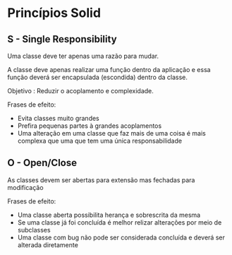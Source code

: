 
# Princípios Solid


## S - Single Responsibility

Uma classe deve ter apenas uma razão para mudar.

A classe deve apenas realizar uma função dentro da aplicação e essa função deverá ser encapsulada (escondida) dentro da classe.

Objetivo : Reduzir o acoplamento e complexidade.

Frases de efeito:

- Evita classes muito grandes
- Prefira pequenas partes à grandes acoplamentos
- Uma alteração em uma classe que faz mais de uma coisa é mais complexa que uma que tem uma única responsabilidade

## O - Open/Close

As classes devem ser abertas para extensão mas fechadas para modificação

Frases de efeito:

- Uma classe aberta possibilita herança e sobrescrita da mesma
- Se uma classe já foi concluída é melhor relizar alterações por meio de subclasses
- Uma classe com bug não pode ser considerada concluída e deverá ser alterada diretamente
